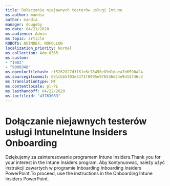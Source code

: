 ```yaml
---
title: Dołączanie niejawnych testerów usługi Intune
ms.author: mandia
author: mandia
manager: dougeby
ms.date: 04/21/2020
ms.audience: Admin
ms.topic: article
ROBOTS: NOINDEX, NOFOLLOW
localization_priority: Normal
ms.collection: Adm_O365
ms.custom:
- "1982"
- "9000348"
ms.openlocfilehash: cf5262827d3161e6c78450e89d1daea7d6590a24
ms.sourcegitcommit: 631cbb5f03e5371f0995e976536d24e9d13746c3
ms.translationtype: MT
ms.contentlocale: pl-PL
ms.lasthandoff: 04/22/2020
ms.locfileid: "43763083"
---
```

# <a name="intune-insiders-onboarding"></a><span data-ttu-id="b26c0-102">Dołączanie niejawnych testerów usługi Intune</span><span class="sxs-lookup"><span data-stu-id="b26c0-102">Intune Insiders Onboarding</span></span>

<span data-ttu-id="b26c0-103">Dziękujemy za zainteresowanie programem Intune Insiders.</span><span class="sxs-lookup"><span data-stu-id="b26c0-103">Thank you for your interest in the Intune Insiders program.</span></span> <span data-ttu-id="b26c0-104">Aby kontynuować, należy użyć instrukcji zawartych w programie Inboarding Inboarding Insiders PowerPoint.</span><span class="sxs-lookup"><span data-stu-id="b26c0-104">To proceed, use the instructions in the Onboarding Intune Insiders PowerPoint.</span></span>
